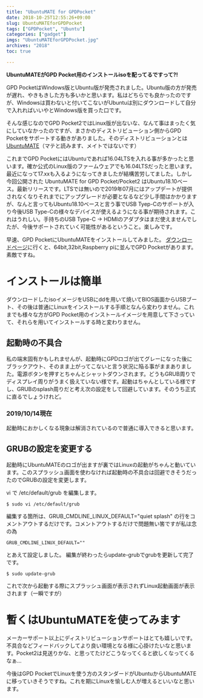 ```yaml
---
title: "UbuntuMATE for GPDPocket"
date: 2018-10-25T12:55:26+09:00
slug: UbuntuMATEforGPDPocket
tags: ["GPDPocket", "Ubuntu"]
categories: ["gadget"]
imgs: "UbuntuMATEforGPDPocket.jpg"
archives: "2018"
toc: true

---
```


**UbuntuMATEがGPD Pocket用のインストールisoを配ってるですって?!**

GPD PocketはWindows版とUbuntu版が発売されました。Ubuntu版の方が発売が遅れ、やきもきした方も多いかと思います。私はどちらでも良かったのですが、Windowsは買わないと付いてこないがUbuntuは別にダウンロードして自分で入れればいいやとWindows版を買った口です。

そんな感じなのでGPD Pocket2ではLinux版が出ないな、なんて事はまったく気にしていなかったのですが、まさかのディストリビューション側からGPD Pocketをサポートする動きがありました。そのディストリビューションとは[UbuntuMATE](https://ubuntu-mate.org/)（マテと読みます、メイトではないです）

これまでGPD PocketにはUbuntuであれば16.04LTSを入れる事が多かったと思います。確か公式のLinux版のファームウェアでも16.04LTSだったと思います。最近になって17.xxも入るようになってきましたが結構苦労してました。しかし今回公開された UbuntuMATE for GPD Pocket/Pocket2 はUbuntu18.10ベース。最新リリースです。LTSでは無いので2019年07月にはアップデートが提供されなくなりそれまでにアップグレードが必要となるなど少し手間はかかりますが、なんと言ってもUbuntu18.10ベースと言う事でUSB Tyep-Cのサポートが入り今後USB Type-Cの様々なデバイスが使えるようになる事が期待されます。これはうれしい。手持ちのUSB Type-C -> HDMIのアダプタはまだ使えませんでしたが、今後サポートされていく可能性があるということ。楽しみです。

早速、GPD PocketにUbuntuMATEをインストールしてみました。
[ダウンロードページ](https://ubuntu-mate.org/download/)に行くと、64bit,32bit,Raspberry piに並んでGPD Pocketがあります。素敵ですね。

# インストールは簡単

ダウンロードしたisoイメージをUSBにddを用いて焼いてBIOS画面からUSBブート、その後は普通にLinuxをインストールする手順となんら変わりません。これまでも様々な方がGPD Pocket用のインストールイメージを用意して下さっていて、それらを用いてインストールする時と変わりません。

## 起動時の不具合

私の端末固有かもしれませんが、起動時にGPDロゴが出てグレーになった後にブラックアウト、そのまま上がってこないと言う状況に陥る事がままありました。電源ボタンを押すとちゃんとシャットダウンされます。どうもGRUB周りでディスプレイ周りがうまく扱えていない様です。起動はちゃんとしている様ですし、GRUBのsplash周りだと考え次の設定をして回避しています。そのうち正式に直るでしょうけれど。

### 2019/10/14現在

起動時におかしくなる現象は解消されているので普通に導入できると思います。

## GRUBの設定を変更する

起動時にUbuntuMATEのロゴが出ますが裏ではLinuxの起動がちゃんと動いています。このスプラッシュ画面を使わなければ起動時の不具合は回避できそうだったのでGRUBの設定を変更します。

vi で /etc/default/grub を編集します。

```shell
$ sudo vi /etc/default/grub
```

編集する箇所は、GRUB_CMDLINE_LINUX_DEFAULT="quiet splash" の行をコメントアウトするだけです。コメントアウトするだけで問題無い筈ですが私は念の為

```shell
GRUB_CMDLINE_LINUX_DEFAULT=""
```

とあえて設定しました。
編集が終わったらupdate-grubでgrubを更新して完了です。

```shell
$ sudo update-grub
```

これで次から起動する際にスプラッシュ画面が表示されずLinux起動画面が表示されます（一瞬ですが）

# 暫くはUbuntuMATEを使ってみます

メーカーサポート以上にディストリビューションサポートはとても嬉しいです。不具合などフィードバックしてより良い環境となる様に心掛けたいなと思います。Pocket2は見送りかな、と思ってたけどこうなってくると欲しくなってくるなぁ...

今後はGPD PocketでLinuxを使う方のスタンダードがUbuntuからUbuntuMATEに移っていきそうですね。これを期にLinuxを愉しむ人が増えるといいなと思います。



